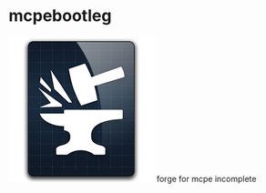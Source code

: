 # mcpebootleg
<img src="https://raw.githubusercontent.com/Forgeformcpe/mcpebootleg/bootlegv1/minecraft_forge_icon_by_designode-d99psnh.png">
forge for mcpe incomplete

